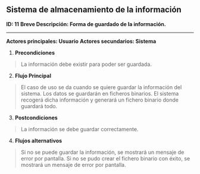 ## Sistema de almacenamiento de la información

**ID: 11**
**Breve Descripción: Forma de guardado de la información.**

---

**Actores principales: Usuario**
**Actores secundarios: Sistema**

1. **Precondiciones**

  > La información debe existir para poder ser guardada.

2. **Flujo Principal**

  > El caso de uso se da cuando se quiere guardar la información del sistema. Los datos se guardarán en ficheros binarios.
  > El sistema recogerá dicha información y generará un fichero binario donde guardará todo.

3. **Postcondiciones**

  > La información se debe guardar correctamente.

4. **Flujos alternativos**

  > Si no se puede guardar la información, se mostrará un mensaje de error por pantalla.
  > Si no se pudo crear el fichero binario con éxito, se mostrará un mensaje de error por pantalla.
